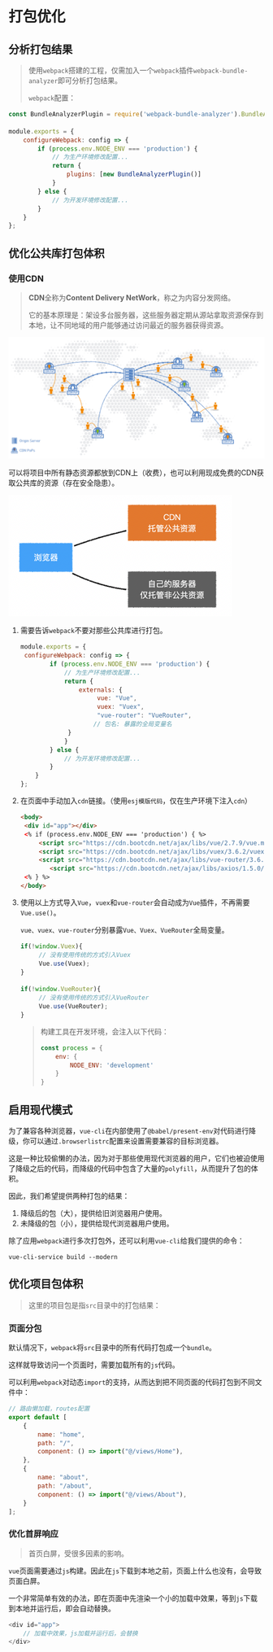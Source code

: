 # 打包优化

## 分析打包结果

> 使用`webpack`搭建的工程，仅需加入一个`webpack`插件`webpack-bundle-analyzer`即可分析打包结果。
>
> `webpack`配置：

```js
const BundleAnalyzerPlugin = require('webpack-bundle-analyzer').BundleAnalyzerPlugin;

module.exports = {
	configureWebpack: config => {
        if (process.env.NODE_ENV === 'production') {
            // 为生产环境修改配置...
            return {
                plugins: [new BundleAnalyzerPlugin()]
            }
        } else {
            // 为开发环境修改配置...
        }
    }  
};
```



## 优化公共库打包体积

### 使用CDN

> **CDN**全称为**Content Delivery NetWork**，称之为内容分发网络。
>
> 它的基本原理是：架设多台服务器，这些服务器定期从源站拿取资源保存到本地，让不同地域的用户能够通过访问最近的服务器获得资源。

![cdn](./assets/images/cdn.png)

可以将项目中所有静态资源都放到CDN上（收费），也可以利用现成免费的CDN获取公共库的资源（存在安全隐患）。

<img src="./assets/images/assets_cdn.png" alt="assets_cdn" style="zoom:50%;" />

1. 需要告诉`webpack`不要对那些公共库进行打包。

   ```js
   module.exports = {
   	configureWebpack: config => {
           if (process.env.NODE_ENV === 'production') {
               // 为生产环境修改配置...
               return {
                   externals: {
         				vue: "Vue",
         				vuex: "Vuex",
         				"vue-router": "VueRouter",
                       // 包名: 暴露的全局变量名
       			}
               }
           } else {
               // 为开发环境修改配置...
           }
       }  
   };
   ```

   

2. 在页面中手动加入`cdn`链接。（使用`esj模版代码`，仅在生产环境下注入`cdn`）

   ```html
   <body>
   	<div id="app"></div>
   	<% if (process.env.NODE_ENV === 'production') { %>
   		<script src="https://cdn.bootcdn.net/ajax/libs/vue/2.7.9/vue.min.js"></script>
   		<script src="https://cdn.bootcdn.net/ajax/libs/vuex/3.6.2/vuex.min.js"></script>
   		<script src="https://cdn.bootcdn.net/ajax/libs/vue-router/3.6.5/vue-router.min.js"></script>
           <script src="https://cdn.bootcdn.net/ajax/libs/axios/1.5.0/axios.min.js"></script>
   	<% } %>
   </body>
   ```

   

3. 使用以上方式导入`Vue`，`vuex`和`vue-router`会自动成为`Vue`插件，不再需要`Vue.use()`。

   `vue、vuex、vue-router`分别暴露`Vue、Vuex、VueRouter`全局变量。

   ```js
   if(!window.Vuex){
     	// 没有使用传统的方式引入Vuex
     	Vue.use(Vuex);
   }
   
   if(!window.VueRouter){
     	// 没有使用传统的方式引入VueRouter
     	Vue.use(VueRouter);
   }
   ```

   > 
   >
   > 构建工具在开发环境，会注入以下代码：
   >
   > ```js
   > const process = {
   >     env: {
   >         NODE_ENV: 'development'
   >     }
   > }
   > ```



## 启用现代模式

为了兼容各种浏览器，`vue-cli`在内部使用了`@babel/present-env`对代码进行降级，你可以通过`.browserlistrc`配置来设置需要兼容的目标浏览器。

这是一种比较偷懒的办法，因为对于那些使用现代浏览器的用户，它们也被迫使用了降级之后的代码，而降级的代码中包含了大量的`polyfill`，从而提升了包的体积。

因此，我们希望提供两种打包的结果：

1. 降级后的包（大），提供给旧浏览器用户使用。
2. 未降级的包（小），提供给现代浏览器用户使用。

除了应用`webpack`进行多次打包外，还可以利用`vue-cli`给我们提供的命令：

```shell
vue-cli-service build --modern
```



## 优化项目包体积

> 这里的项目包是指`src`目录中的打包结果：

### 页面分包

默认情况下，`webpack`将`src`目录中的所有代码打包成一个`bundle`。

这样就导致访问一个页面时，需要加载所有的`js`代码。

可以利用`webpack`对动态`import`的支持，从而达到把不同页面的代码打包到不同文件中：

```js
// 路由懒加载，routes配置
export default [
    {
        name: "home",
        path: "/",
        component: () => import("@/views/Home"),
    },
    {
        name: "about",
        path: "/about",
        component: () => import("@/views/About"),
    }
];
```



### 优化首屏响应

> 首页白屏，受很多因素的影响。

`vue`页面需要通过`js`构建。因此在`js`下载到本地之前，页面上什么也没有，会导致页面白屏。

一个非常简单有效的办法，即在页面中先渲染一个小的加载中效果，等到`js`下载到本地并运行后，即会自动替换。

```js
<div id="app">
    // 加载中效果，js加载并运行后，会替换
</div>
```

























































